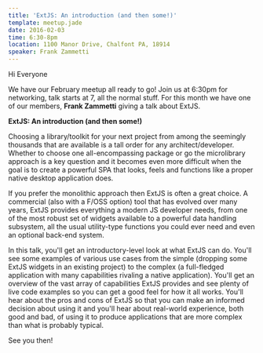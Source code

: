```yaml
---
title: 'ExtJS: An introduction (and then some!)'
template: meetup.jade
date: 2016-02-03
time: 6:30-8pm
location: 1100 Manor Drive, Chalfont PA, 18914
speaker: Frank Zammetti
---
```


Hi Everyone 

We have our February meetup all ready to go! Join us at 6:30pm for networking,
talk starts at 7, all the normal stuff. For this month we have one of our
members, __Frank Zammetti__ giving a talk about ExtJS.

__ExtJS: An introduction (and then some!)__

Choosing a library/toolkit for your next project from among the seemingly
thousands that are available is a tall order for any architect/developer.
Whether to choose one all-encompassing package or go the microlibrary approach
is a key question and it becomes even more difficult when the goal is to create
a powerful SPA that looks, feels and functions like a proper native desktop
application does.

If you prefer the monolithic approach then ExtJS is often a great choice. A
commercial (also with a F/OSS option) tool that has evolved over many years,
ExtJS provides everything a modern JS developer needs, from one of the most
robust set of widgets available to a powerful data handling subsystem, all the
usual utility-type functions you could ever need and even an optional back-end
system.

In this talk, you'll get an introductory-level look at what ExtJS can do.
You'll see some examples of various use cases from the simple (dropping some
ExtJS widgets in an existing project) to the complex (a full-fledged
application with many capabilities rivaling a native application). You'll get
an overview of the vast array of capabilities ExtJS provides and see plenty of
live code examples so you can get a good feel for how it all works. You'll hear
about the pros and cons of ExtJS so that you can make an informed decision
about using it and you'll hear about real-world experience, both good and bad,
of using it to produce applications that are more complex than what is probably
typical.

See you then!
